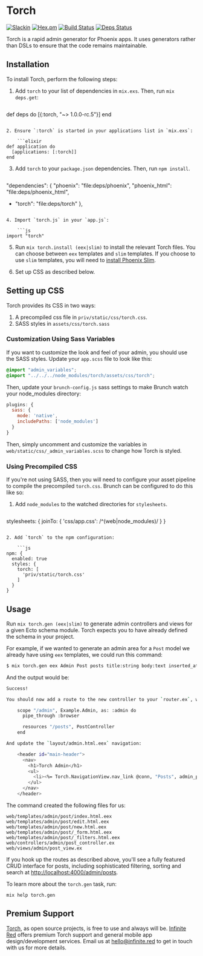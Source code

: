 # Torch
[![Slackin](https://infiniteredcommunity.herokuapp.com/badge.svg)](https://infiniteredcommunity.herokuapp.com/)
[![Hex.pm](https://img.shields.io/hexpm/v/torch.svg)](https://hex.pm/packages/torch)
[![Build Status](https://semaphoreci.com/api/v1/projects/b2c7b27b-ce6c-4b1c-b2a4-df3390f80380/1219262/badge.svg)](https://semaphoreci.com/ir/torch)
[![Deps Status](https://beta.hexfaktor.org/badge/all/github/infinitered/torch.svg)](https://beta.hexfaktor.org/github/infinitered/torch)

Torch is a rapid admin generator for Phoenix apps. It uses generators rather than DSLs to ensure that the code remains maintainable.

## Installation

To install Torch, perform the following steps:

1. Add `torch` to your list of dependencies in `mix.exs`. Then, run `mix deps.get`:

    ```elixir
def deps do
  [{:torch, "~> 1.0.0-rc.5"}]
end
```

2. Ensure `:torch` is started in your applications list in `mix.exs`:

    ```elixir
def application do
  [applications: [:torch]]
end
```

3. Add `torch` to your `package.json` dependencies. Then, run `npm install`.

    ```diff
"dependencies": {
  "phoenix": "file:deps/phoenix",
  "phoenix_html": "file:deps/phoenix_html",
+ "torch": "file:deps/torch"
},
```

4. Import `torch.js` in your `app.js`:

    ```js
import "torch"
```

5. Run `mix torch.install (eex|slim)` to install the relevant Torch files. You can choose between `eex` templates and `slim` templates. If you choose to use `slim` templates, you will need to [install Phoenix Slim](https://github.com/slime-lang/phoenix_slime).

6. Set up CSS as described below.

## Setting up CSS

Torch provides its CSS in two ways:

1. A precompiled css file in `priv/static/css/torch.css`.
2. SASS styles in `assets/css/torch.sass`

### Customization Using Sass Variables

If you want to customize the look and feel of your admin, you should use the SASS styles. Update your `app.scss` file to look like this:

```css
@import "admin_variables";
@import "../../../node_modules/torch/assets/css/torch";
```

Then, update your `brunch-config.js` sass settings to make Brunch watch your node_modules directory:

```js
plugins: {
  sass: {
    mode: 'native',
    includePaths: ['node_modules']
  }
}
```

Then, simply uncomment and customize the variables in `web/static/css/_admin_variables.scss` to change how Torch is styled.

### Using Precompiled CSS

If you're not using SASS, then you will need to configure your asset pipeline to compile the precompiled `torch.css`. Brunch can be configured to do this like so:

1. Add `node_modules` to the watched directories for `stylesheets`.

    ```js
stylesheets: {
  joinTo: {
    'css/app.css': /^(web|node_modules)/
  }
}
```

2. Add `torch` to the npm configuration:

    ```js
npm: {
  enabled: true
  styles: {
    torch: [
      'priv/static/torch.css'
    ]
  }
}
```

## Usage

Run `mix torch.gen (eex|slim)` to generate admin controllers and views for a given Ecto schema module. Torch expects you to have already defined the schema in your project.

For example, if we wanted to generate an admin area for a `Post` model we already have using `eex` templates, we could run this command:

```bash
$ mix torch.gen eex Admin Post posts title:string body:text inserted_at:date
```

And the output would be:

```bash
Success!

You should now add a route to the new controller to your `router.ex`, within the `:admin` scope:

    scope "/admin", Example.Admin, as: :admin do
      pipe_through :browser

      resources "/posts", PostController
    end

And update the `layout/admin.html.eex` navigation:

    <header id="main-header">
      <nav>
        <h1>Torch Admin</h1>
        <ul>
          <li><%= Torch.NavigationView.nav_link @conn, "Posts", admin_post_path(@conn, :index) %></a>
        </ul>
      </nav>
    </header>
```

The command created the following files for us:

```
web/templates/admin/post/index.html.eex
web/templates/admin/post/edit.html.eex
web/templates/admin/post/new.html.eex
web/templates/admin/post/_form.html.eex
web/templates/admin/post/_filters.html.eex
web/controllers/admin/post_controller.ex
web/views/admin/post_view.ex
```

If you hook up the routes as described above, you'll see a fully featured CRUD interface for posts, including sophisticated filtering, sorting and search at <http://localhost:4000/admin/posts>.

To learn more about the `torch.gen` task, run:

```
mix help torch.gen
```

## Premium Support

[Torch](https://github.com/infinitered/torch), as open source projects, is free to use and always will be. [Infinite Red](https://infinite.red/) offers premium Torch support and general mobile app design/development services. Email us at [hello@infinite.red](mailto:hello@infinite.red) to get in touch with us for more details.
